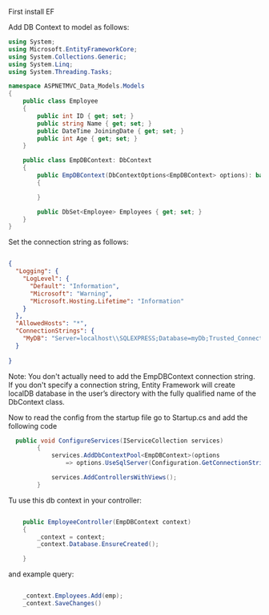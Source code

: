 First install EF

Add DB Context to model as follows:

```c#
using System;
using Microsoft.EntityFrameworkCore;
using System.Collections.Generic;
using System.Linq;
using System.Threading.Tasks;

namespace ASPNETMVC_Data_Models.Models
{
    public class Employee
    {
        public int ID { get; set; }
        public string Name { get; set; }
        public DateTime JoiningDate { get; set; }
        public int Age { get; set; }
    }

    public class EmpDBContext: DbContext
    {
        public EmpDBContext(DbContextOptions<EmpDBContext> options): base (options)
        {

        }

        public DbSet<Employee> Employees { get; set; }
    }
}

```

Set the connection string as follows:

```json

{
  "Logging": {
    "LogLevel": {
      "Default": "Information",
      "Microsoft": "Warning",
      "Microsoft.Hosting.Lifetime": "Information"
    }
  },
  "AllowedHosts": "*",
  "ConnectionStrings": {
    "MyDB": "Server=localhost\\SQLEXPRESS;Database=myDb;Trusted_Connection=True;"
  }
  
}


```

Note: You don't actually need to add the EmpDBContext connection string. If you don't specify a connection string, Entity Framework will create localDB database in the user’s directory with the fully qualified name of the DbContext class.

Now to read the config from the startup file go to Startup.cs and add the following code

```c#
  public void ConfigureServices(IServiceCollection services)
        {
            services.AddDbContextPool<EmpDBContext>(options
                => options.UseSqlServer(Configuration.GetConnectionString("MyDB")));

            services.AddControllersWithViews();
        }
```

Tu use this db context in your controller:

```c#

    public EmployeeController(EmpDBContext context)
    {
        _context = context;
        _context.Database.EnsureCreated();

    }
```

and example query:

```c#

    _context.Employees.Add(emp);
    _context.SaveChanges()


```